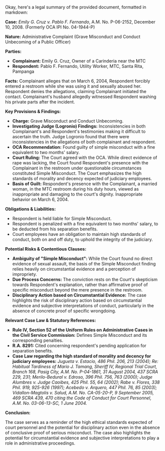 Okay, here's a legal summary of the provided document, formatted in markdown:

**Case:** *Emily G. Cruz v. Pablo F. Fernando*, A.M. No. P-06-2152, December 10, 2008. (Formerly OCA IPI No. 04-1944-P)

**Nature:** Administrative Complaint (Grave Misconduct and Conduct Unbecoming of a Public Officer)

**Parties:**

*   **Complainant:** Emily G. Cruz, Owner of a Carinderia near the MTC
*   **Respondent:** Pablo F. Fernando, Utility Worker, MTC, Santa Rita, Pampanga

**Facts:** Complainant alleges that on March 6, 2004, Respondent forcibly entered a restroom while she was using it and sexually abused her. Respondent denies the allegations, claiming Complainant initiated the contact. Complainant's husband allegedly witnessed Respondent washing his private parts after the incident.

**Key Provisions & Findings:**

*   **Charge:** Grave Misconduct and Conduct Unbecoming.
*   **Investigating Judge (Logronio) Findings:** Inconsistencies in both Complainant's and Respondent's testimonies making it difficult to ascertain the truth. Judge Logronio found that there were inconsistencies in the allegations of both complainant and respondent.
*   **OCA Recommendation:**  Found guilty of simple misconduct with a fine equivalent to two months' salary.
*   **Court Ruling:**  The Court agreed with the OCA. While direct evidence of rape was lacking, the Court found Respondent's presence with the Complainant in the restroom under questionable circumstances constituted Simple Misconduct. The Court emphasizes the high standards of morality and decency expected of judiciary employees.
*   **Basis of Guilt:** Respondent's presence with the Complainant, a married woman, in the MTC restroom during his duty hours, viewed as inappropriate and damaging to the court's dignity. Inappropriate behavior on March 6, 2004.

**Obligations & Liabilities:**

*   Respondent is held liable for Simple Misconduct.
*   Respondent is penalized with a fine equivalent to two months' salary, to be deducted from his separation benefits.
*   Court employees have an obligation to maintain high standards of conduct, both on and off duty, to uphold the integrity of the judiciary.

**Potential Risks & Contentious Clauses:**

*   **Ambiguity of "Simple Misconduct":** While the Court found no direct evidence of sexual assault, the basis of the Simple Misconduct finding relies heavily on circumstantial evidence and a perception of impropriety.
*   **Due Process Concerns:** The conviction rests on the Court's skepticism towards Respondent's explanation, rather than affirmative proof of specific misconduct beyond the mere presence in the restroom.
*   **Disciplinary Action based on Circumstantial Evidence:** The case highlights the risk of disciplinary action based on circumstantial evidence and subjective interpretations of conduct, particularly in the absence of concrete proof of specific wrongdoing.

**Relevant Case Law & Statutory References:**

*   **Rule IV, Section 52 of the Uniform Rules on Administrative Cases in the Civil Service Commission:** Defines Simple Misconduct and its corresponding penalties.
*   **R.A. 8291:** Cited concerning respondent's pending application for separation benefits.
*   **Case Law regarding the high standard of morality and decency for judiciary employees:** *Jugueta v. Estacio, 486 Phil. 206, 213 (2004); Re: Habitual Tardiness of Mario J. Tamang, Sheriff IV, Regional Trial Court, Branch 168, Pasig City, A.M. No. P-04-1861, 31 August 2004, 437 SCRA 229, 231; Merilo-Bedural v. Edroso, 396 Phil. 756, 763 (2000); Judge Alumbres v. Judge Caoibes, 425 Phil. 55, 64 (2002); Rabe v. Flores, 338 Phil. 919, 925-926 (1997); Acebedo v. Arquero, 447 Phil. 76, 85 (2003); Vidallon-Magtolis v. Salud, A.M. No. CA-05-20-P, 9 September 2005, 469 SCRA 439, 470 citing the Code of Conduct for Court Personnel, A.M. No. 03-06-13-SC, 1 June 2004.*

**Conclusion:**

The case serves as a reminder of the high ethical standards expected of court personnel and the potential for disciplinary action even in the absence of conclusive proof of serious misconduct. The case also highlights the potential for circumstantial evidence and subjective interpretations to play a role in administrative proceedings.
